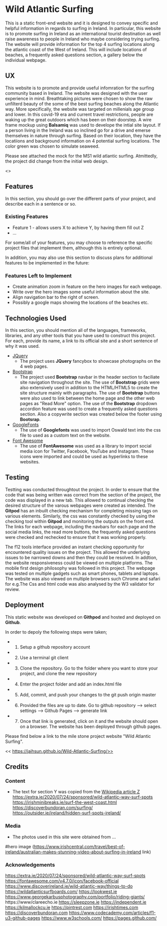 # Wild Atlantic Surfing

This is a static front-end website and it is designed to convey specific and helpful information in regards to surfing
in Ireland. In particular, this website is to promote surfing in Ireland as an international tourist destination as well
raise awareness to people in Ireland who maybe considering trying surfing. The website will provide information for the
top 4 surfing locations along the atlantic coast of the West of Ireland. This will include locations of beaches, a frequently
asked questions section, a gallery below the individual webpage.

 
## UX
 
 This website is to promote and provide useful infomration for the surfing community based in Ireland. The website was 
 designed with the user experience in mind. Breathtaking pictures were chosen to show the raw unfilterd beauty of the some
 of the best surfing beaches along the Atlantic way. More specifically, the website was targeted on millenials age group and lower.
In this covid-19 era and current travel restrictions, people are waking up the great outdoors which has been on their doorstep.
A wire frame mockup using **Balsamiq** was used to develope the intial site layout. If a person living in the Ireland was so inclined
go for a drive and emerse themselves in nature through surfing. Based on their location, they have the locatiions and background information
on 4 potential surfing locations. The color green was chosen to simulate seaweed.

Please see attached the mock for the MS1 wild atlantic surfing.
Atmittedly, the project did change from the initial web design.

<<Wild Atlantic Surfing.zip>>

## Features

In this section, you should go over the different parts of your project, and describe each in a sentence or so.
 
### Existing Features
- Feature 1 - allows users X to achieve Y, by having them fill out Z
- ...

For some/all of your features, you may choose to reference the specific project files that implement them, although this is entirely optional.

In addition, you may also use this section to discuss plans for additional features to be implemented in the future:

### Features Left to Implement
- Create animation zoom in feature on the hero images for each webpage.
- Write over the hero images some useful information about the site.
- Align navigation bar to the right of screen.
- Possibly a google maps showing the locations of the beaches etc. 


## Technologies Used

In this section, you should mention all of the languages, frameworks, libraries, and any other tools that you have used to construct this project. For each, provide its name, a link to its official site and a short sentence of why it was used.

- [JQuery](https://jquery.com)
    - The project uses **JQuery** fancybox to showcase photographs on the 4 web pages.
- [Bootstrap](https://bootstrap.com)
    - The project used **Bootstrap** navbar in the header section to faciliate site navigation throughout the site.
    The use of **Bootstrap** grids were also extensively used in addition to the HTML/HTML5 to create the site structure 
    mainly with paragraphs. The use of **Bootstrap** buttons were also used to link between the home page and the other
    web pages as "Read More" option. The use of the **Bootstrap** dropdown accordion feature was used to create a frequently
    asked questions section. Also a copywrite section was created below the footer using **Bootsrap**.
- [GoogleFonts](https://googelfonts.com)
    - The use of **Googlefonts** was used to import Oswald text into the css file to used as a custom text on the website.
- [Font Awesome](https://fontawesome.com)
    - The use of **FontAwesome** was used as a library to import social media icon for Twitter, Facebook, YouTube and Instagram.
    These icons were imported and could be used as hyperlinks to these websites. 

## Testing

Testting was conducted throughtout the project. In order to ensure that the code that was being written was correct from the section
of the project, the code was displayed in a new tab. This allowed to continual checking the desired structure of the varous webpages
were created as intended. The **Gitpod** has an inbuilt checking mechanism for completing missing tags on various elements. Similarly,
the css was constantly checked by using the checking tool within **Gitpod** and monitoring the outputs on the front end. The links
for each webpage, including the navbars for each page and the social media links, the read more buttons, the frequently asked questions
were checked and rechecked to ensure that it was working properly. 

The f12 tools interface provided an instant checking opportunity for encountered quality issues on the project. This allowed the underlying
issues to be narrowed downs and then they could be resolved. In addtion, the website responsiveness could be viewed on multiple
platforms. The mobile first design philosophy was followed in this project. The webpage was tested on multiple gadgets such as smart phones,
tablets and laptops. The website was also viewed on multiple browsers such Chrome and safari for e.g.The Css and html code was also
analysed by the W3 validator for review.

## Deployment

This static website was developed on **Githpod** and hosted and deployed on **Github**.

In order to depoly the following steps were taken;

- 1) Setup a github repository account 
- 2) Use a terminal git client
- 3) Clone the repository. Go to the folder where you want to store your project, and clone the new repository
- 4) Enter the project folder and add an index.html file
- 5) Add, commit, and push your changes to the git push origin master
- 6) Provided the files are up to date. Go to github repository --> select settings --> Github Pages --> generate link 
- 7) Once that link is generated, click on it and the website should open on a browser. The website has been deployed
    through github pages.


Please find below a link to the mile stone project website "Wild Atlantic Surfing".

<< https://jaihsun.github.io/Wild-Atlantic-Surfing/>>

## Credits

### Content
- The text for section Y was copied from the [Wikipedia article Z](https://en.wikipedia.org/wiki/Z)
https://extra.ie/2020/07/24/sponsored/wild-atlantic-way-surf-spots
https://irishminibreaks.ie/surf-the-west-coast.html
https://discoverbundoran.com/surfing/
https://outsider.ie/ireland/hidden-surf-spots-ireland/


### Media
- The photos used in this site were obtained from ...

#hero image 
(https://www.irishcentral.com/travel/best-of-ireland/australian-makes-stunning-video-about-surfing-in-ireland link)


### Acknowledgements

https://extra.ie/2020/07/24/sponsored/wild-atlantic-way-surf-spots
https://fontawesome.com/v4.7.0/icon/facebook-official
https://www.discoverireland.ie/wild-atlantic-way/things-to-do
https://wildatlanticsurfboards.com/
https://lookwest.ie
https://www.georgekarbusphotography.com/portfolio/riding-giants/
https://www/clareecho.ie
https://sleepzone.ie
https://independent.ie
https://kilmallockcu.ie
https://pintrest.com
https://irishtimes.com
https://discoverbundoran.com
https://www.codecademy.com/articles/f1-u3-github-pages
https://www.w3schools.com/
https://pages.github.com/


